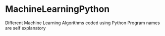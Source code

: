 # MachineLearningPython

Different Machine Learning Algorithms coded using Python
Program names are self explanatory
